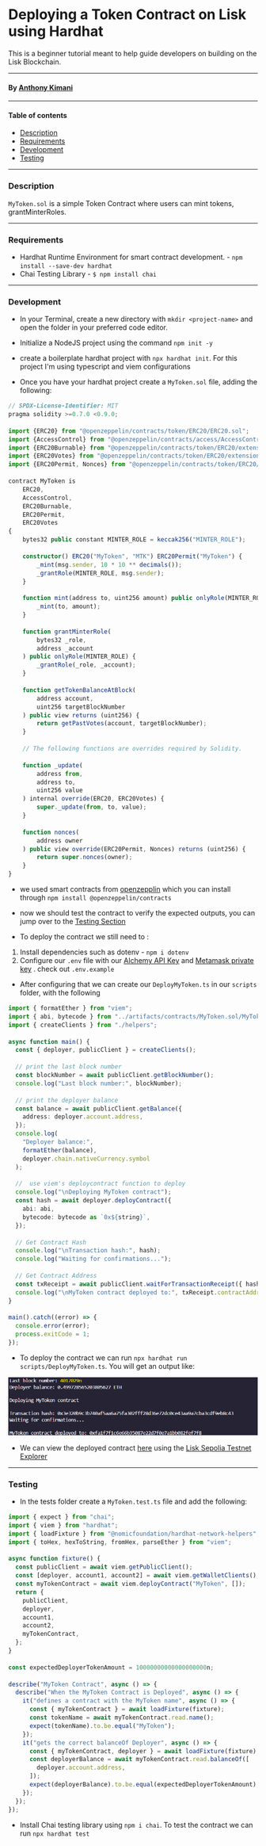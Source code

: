# Deploying a Token Contract on Lisk using Hardhat

This is a beginner tutorial meant to help guide developers on building on the Lisk Blockchain.

---

#### By [Anthony Kimani](https://github.com/anthonykimani)

---

#### Table of contents

- [Description](#description)
- [Requirements](#requirements)
- [Development](#development)
- [Testing](#testing)

---

### Description

`MyToken.sol` is a simple Token Contract where users can mint tokens, grantMinterRoles.

---

### Requirements

- Hardhat Runtime Environment for smart contract development. - `npm install --save-dev hardhat`
- Chai Testing Library - `$ npm install chai`

---

### Development

- In your Terminal, create a new directory with `mkdir <project-name>` and open the folder in your preferred code editor.

- Initialize a NodeJS project using the command `npm init -y`

- create a boilerplate hardhat project with `npx hardhat init`. For this project I'm using typescript and viem configurations

- Once you have your hardhat project create a `MyToken.sol` file, adding the following:

```typescript
// SPDX-License-Identifier: MIT
pragma solidity >=0.7.0 <0.9.0;

import {ERC20} from "@openzeppelin/contracts/token/ERC20/ERC20.sol";
import {AccessControl} from "@openzeppelin/contracts/access/AccessControl.sol";
import {ERC20Burnable} from "@openzeppelin/contracts/token/ERC20/extensions/ERC20Burnable.sol";
import {ERC20Votes} from "@openzeppelin/contracts/token/ERC20/extensions/ERC20Votes.sol";
import {ERC20Permit, Nonces} from "@openzeppelin/contracts/token/ERC20/extensions/ERC20Permit.sol";

contract MyToken is
    ERC20,
    AccessControl,
    ERC20Burnable,
    ERC20Permit,
    ERC20Votes
{
    bytes32 public constant MINTER_ROLE = keccak256("MINTER_ROLE");

    constructor() ERC20("MyToken", "MTK") ERC20Permit("MyToken") {
        _mint(msg.sender, 10 * 10 ** decimals());
        _grantRole(MINTER_ROLE, msg.sender);
    }

    function mint(address to, uint256 amount) public onlyRole(MINTER_ROLE) {
        _mint(to, amount);
    }

    function grantMinterRole(
        bytes32 _role,
        address _account
    ) public onlyRole(MINTER_ROLE) {
        _grantRole(_role, _account);
    }

    function getTokenBalanceAtBlock(
        address account,
        uint256 targetBlockNumber
    ) public view returns (uint256) {
        return getPastVotes(account, targetBlockNumber);
    }

    // The following functions are overrides required by Solidity.

    function _update(
        address from,
        address to,
        uint256 value
    ) internal override(ERC20, ERC20Votes) {
        super._update(from, to, value);
    }

    function nonces(
        address owner
    ) public view override(ERC20Permit, Nonces) returns (uint256) {
        return super.nonces(owner);
    }
}

```

- we used smart contracts from [openzepplin](https://docs.openzeppelin.com/contracts/5.x/) which you can install through `npm install @openzeppelin/contracts`

- now we should test the contract to verify the expected outputs, you can jump over to the [Testing Section](#testing)

- To deploy the contract we still need to :

1.  Install dependencies such as dotenv - `npm i dotenv`
2.  Configure our `.env` file with our [Alchemy API Key](https://www.alchemy.com/) and [Metamask private key](https://support.metamask.io/hc/en-us/articles/360015489531-Getting-started-with-MetaMask) . check out `.env.example`

- After configuring that we can create our `DeployMyToken.ts` in our `scripts` folder, with the following

```typescript
import { formatEther } from "viem";
import { abi, bytecode } from "../artifacts/contracts/MyToken.sol/MyToken.json";
import { createClients } from "./helpers";

async function main() {
  const { deployer, publicClient } = createClients();

  // print the last block number
  const blockNumber = await publicClient.getBlockNumber();
  console.log("Last block number:", blockNumber);

  // print the deployer balance
  const balance = await publicClient.getBalance({
    address: deployer.account.address,
  });
  console.log(
    "Deployer balance:",
    formatEther(balance),
    deployer.chain.nativeCurrency.symbol
  );

  //  use viem's deploycontract function to deploy
  console.log("\nDeploying MyToken contract");
  const hash = await deployer.deployContract({
    abi: abi,
    bytecode: bytecode as `0x${string}`,
  });

  // Get Contract Hash
  console.log("\nTransaction hash:", hash);
  console.log("Waiting for confirmations...");

  // Get Contract Address
  const txReceipt = await publicClient.waitForTransactionReceipt({ hash });
  console.log("\nMyToken contract deployed to:", txReceipt.contractAddress);
}

main().catch((error) => {
  console.error(error);
  process.exitCode = 1;
});

```

- To deploy the contract we can run `npx hardhat run scripts/DeployMyToken.ts`. You will get an output like:

![image](../img/deployed-output.png)

- We can view the deployed contract [here](https://sepolia-blockscout.lisk.com/address/0xFa1F7F1c6e66B35087E22D7F0e7A1bB082FEf7f8) using the [Lisk Sepolia Testnet Explorer](https://sepolia-blockscout.lisk.com/) 

---

### Testing

- In the tests folder create a `MyToken.test.ts` file and add the following:

```typescript
import { expect } from "chai";
import { viem } from "hardhat";
import { loadFixture } from "@nomicfoundation/hardhat-network-helpers";
import { toHex, hexToString, fromHex, parseEther } from "viem";

async function fixture() {
  const publicClient = await viem.getPublicClient();
  const [deployer, account1, account2] = await viem.getWalletClients();
  const myTokenContract = await viem.deployContract("MyToken", []);
  return {
    publicClient,
    deployer,
    account1,
    account2,
    myTokenContract,
  };
}

const expectedDeployerTokenAmount = 10000000000000000000n;

describe("MyToken Contract", async () => {
  describe("When the MyToken Contract is Deployed", async () => {
    it("defines a contract with the MyToken name", async () => {
      const { myTokenContract } = await loadFixture(fixture);
      const tokenName = await myTokenContract.read.name();
      expect(tokenName).to.be.equal("MyToken");
    });
    it("gets the correct balanceOf Deployer", async () => {
      const { myTokenContract, deployer } = await loadFixture(fixture);
      const deployerBalance = await myTokenContract.read.balanceOf([
        deployer.account.address,
      ]);
      expect(deployerBalance).to.be.equal(expectedDeployerTokenAmount);
    });
  });
});
```

- Install Chai testing library using `npm i chai`. To test the contract we can run `npx hardhat test`
